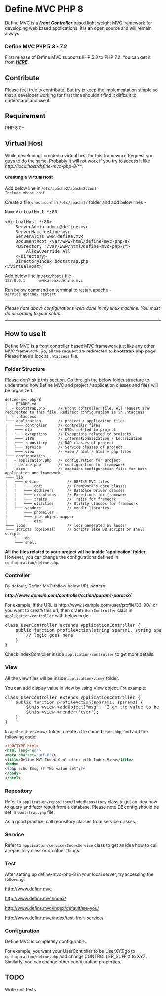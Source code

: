 # Define MVC PHP 8 #

Define MVC is a ***Front Controller*** based light weight MVC framework for developing web based applications. It is an open source and will remain always.

### Define MVC PHP 5.3 - 7.2 ### 
First release of Define MVC supports PHP 5.3 to PHP 7.2. You can get it from <a href="https://github.com/niteshapte/define-mvc/">***HERE***</a>. 

## Contribute ##
Please feel free to contribute. But try to keep the implementation simple so that a developer working for first time shouldn't find it difficult to understand and use it.

## Requirement ##
PHP 8.0+

## Virtual Host ##
While developing I created a virtual host for this framework. Request you guys to do the same. Probably it will not work if you try to access it like _htt<area>p://localhost/define-mvc-php-8/**_. 

#### Creating a Virtual Host ####
Add below line in `/etc/apache2/apache2.conf` <br>
`Include vhost.conf`

Create a file `vhost.conf` in `/etc/apache2/` folder and add below lines -
<pre>
NameVirtualHost *:80

&lt;VirtualHost *:80&gt;
    ServerAdmin admin@define.mvc
    ServerName define.mvc
    ServerAlias www.define.mvc
    DocumentRoot /var/www/html/define-mvc-php-8/
    &lt;Directory "/var/www/html/define-mvc-php-8"&gt;
        AllowOverride All
    &lt;/Directory&gt;
    DirectoryIndex bootstrap.php
&lt;/VirtualHost&gt;
</pre>

Add below line in `/etc/hosts` file - <br> 
`127.0.0.1      www<area>.define.mvc`

Run below command on terminal to restart apache - <br>
`service apache2 restart`

---
_Please note above configurations were done in my linux machine. You must do according to your setup._ 

---

## How to use it ##
Define MVC is a front controller based MVC framework just like any other MVC framework. So, all the request are redirected to **bootstrap.php** page.  Please have a look at `.htaccess` file.

### Folder Structure ###
Please don't skip this section. Go through the below folder structure to understand how Define MVC and project / application classes and files will be organized.
```
define-mvc-php-8
|  - README.md
|  - bootstrap.php      // Front controller file. All request are redirected to this file. Redirect configuration is in .htaccess
|  - .htaccess   
└─── application        // project / application files
|   └─── controller     // controller files
|   └─── dto            // DTOs related to project
|   └─── exceptions     // Exceptions related to projects. 
|   └─── i18n           // Internationalization / Localization
|   └─── repository     // DAO classes of project
|   └─── service        // Service classes of project
|   └─── view           // view / html / html + php files
└─── configuration      
|   - application.php   // configuration for project
|   - define.php        // configuration for framework
└─── docs               // contains configuration files for both application and framework 
└─── lib                
|   └─── define             // DEFINE MVC files
|   |   └─── core           // Framework's core classes
|   |   └─── dbdrivers      // Database Driver classes
|   |   └─── exceptions     // Exceptions for framework 
|   |   └─── traits         // Traits for frameork
|   |   └─── utilities      // Utility classes for framework
|   └─── vendors            // vendor libraries
|       └─── phpmailer      
|       └─── json-object-mapper
|       └─── etc.
└─── logs                   // logs generated by logger
└─── scripts (optional)     // Scripts like DB scripts or shell scripts
    └─── db
    └─── shell
```
**All the files related to your project will be inside 'application' folder**. However, you can change the configurations defined in `configuration/define.php`.

### Controller ###
By default, Define MVC follow below URL pattern:

**_http<area>://www<area>.domain.com/controller/action/param1-param2/_**

For example, if the URL is htt<area>p://www<area>.example.com/user/profile/33-90/, or you want to create this url, then craete `UserController` class in `application/controller` with below code.

<pre>
class UserController extends ApplicationController {
	public function profileAction(string $param1, string $param2) {
		// logic goes here
	}
}
</pre>
Check IndexController inside `application/controller` to get more details. 

### View ###
All the view files will be inside `application/view/` folder.

You can add display value in view by using View object. For example:

<pre>
class UserController extends ApplicationController {
	public function profileAction($param1, $param2) {
		$this->view->addObject("msg", "I am the value to be displayed.");
		$this->view->render('user');
	}
}
</pre>

In `application/view/` folder, create a file named `user.php`, and add the following code:
```xml
<!DOCTYPE html>
<html lang="en">
<meta charset="utf-8"/>
<title>Define MVC Index Controller with Index View</title>
<body>
<?php echo $msg ?? "No value set";?>
</body>
</html>
```

### Repository ###
Refer to `application/repository/IndexRepository` class to get an idea how to query and fetch result from a database. Please note DB config should be set in `bootstrap.php` file.

As a good practice, call repository classes from service classes.

### Service 
Refer to `application/service/IndexService` class to get an idea how to call a repository class or do other things. 


### Test ###
After setting up define-mvc-php-8 in your local server, try accessing the following:

http://www.define.mvc

http://www.define.mvc/index/

http://www.define.mvc/index/default/me-you/

http://www.define.mvc/index/test-from-service/

### Configuration

Define MVC is completely configurable.

For example, you want your UserController to be UserXYZ go to `configuration/define.php` and change CONTROLLER_SUFFIX to XYZ. Similarly, you can change other configuration properties.


## TODO ##
Write unit tests




